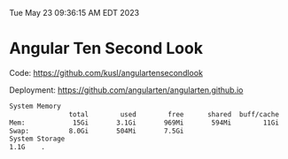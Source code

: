 Tue May 23 09:36:15 AM EDT 2023

# Angular Ten Second Look

Code: https://github.com/kusl/angulartensecondlook

Deployment: https://github.com/angularten/angularten.github.io

```bash
System Memory
               total        used        free      shared  buff/cache   available
Mem:            15Gi       3.1Gi       969Mi       594Mi        11Gi        11Gi
Swap:          8.0Gi       504Mi       7.5Gi
System Storage
1.1G	.
```
